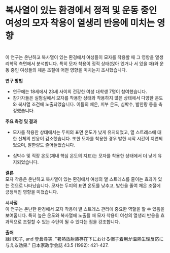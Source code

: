 ﻿

# 복사열이 있는 환경에서 정적 및 운동 중인 여성의 모자 착용이 열생리 반응에 미치는 영향
　   
이 연구는 온난하고 복사열이 있는 환경에서 여성들이 모자를 착용할 때 그 영향을 열생리학적 측면에서 분석합니다. 특히 모자 착용이 정적 상태(앉아 있거나 서 있을 때)와 운동 중인 여성들의 체온 조절에 어떤 영향을 미치는지 조사했습니다.

**연구 방법**

 - 연구에는 18세에서 23세 사이의 건강한 여성 대학생 7명이 참여했습니다. 
 -  참가자들은 실험실에서 모자를 착용한 상태와 착용하지 않은 상태에서 다양한 온도와 복사열 조건에 노출되었습니다. 이들의 체온, 피부 온도, 심박수, 발한량 등을 측정했습니다.

**주요 측정 및 결과**
 - 모자를 착용한 상태에서는 두피의 표면 온도가 낮게 유지되었고, 열 스트레스에 대한 신체의 반응이 감소했습니다.
또한 모자를 착용한 경우 발한 시작 시간이 지연되었으며, 발한량도 줄어들었습니다.

 - 심박수 및 직장 온도(체내 핵심 온도의 지표)는 모자를 착용한 상태에서 더 낮게 유지되었습니다.

**결론**   
모자 착용은 온난하고 복사열이 있는 환경에서 여성의 열 스트레스를 줄이는 효과가 있는 것으로 나타났습니다. 모자는 두피의 표면 온도를 낮추고, 발한을 줄여 체온 조절에 긍정적인 영향을 미쳤습니다.

**시사점**    
이 연구는 온난한 환경에서 모자 착용이 열 스트레스 관리에 중요한 역할을 할 수 있음을 보여줍니다. 특히 높은 온도와 복사열에 노출될 때 모자 착용이 여성의 열생리 반응을 효과적으로 조절할 수 있는 수단이 될 수 있다는 점을 강조합니다.

**출처**    
緑川知子, and 登倉尋実. "暑熱放射熱存在下における帽子着用が温熱生理反応に与える効果." 日本家政学会誌 43.5 (1992): 421-427.
<!--stackedit_data:
eyJoaXN0b3J5IjpbLTQ0NTA3ODUzOCwxOTI0NTM5NjY0XX0=
-->
